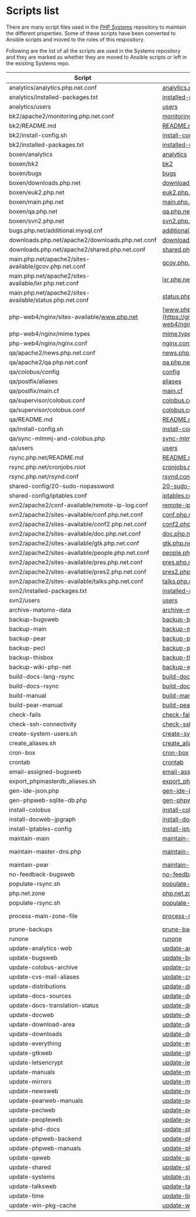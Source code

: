 # Scripts list

There are many script files used in the [PHP Systems](https://github.com/php/systems) repository to maintain the different properties. Some of these scripts have been converted to Ansible scripts and moved to the roles of this respository.

Following are the list of all the scripts are used in the Systems repository and they are marked as whether they are moved to Ansible scripts or left in the existing Systems repo.

| Script | PHP Systems | Ansible project |
|--------|-------------| --------------- |
| analytics/analytics.php.net.conf    | [analytics.php.net.conf](https://github.com/php/systems/blob/master/analytics/analytics.php.net.conf)       | - |
| analytics/installed-packages.txt    | [installed-packages.txt](https://github.com/php/systems/blob/master/analytics/installed-packages.txt)       | - |
| analytics/users                     | [users](https://github.com/php/systems/blob/master/analytics/users)                                         | - |
| bk2/apache2/monitoring.php.net.conf | [monitoring.php.net.conf](https://github.com/php/systems/blob/master/bk2/apache2/monitoring.php.net.conf)   | - |
| bk2/README.md                       | [README.md](https://github.com/php/systems/blob/master/bk2/README.md)                                       | - |
| bk2/install-config.sh               | [install-config.sh](https://github.com/php/systems/blob/master/bk2/install-config.sh)                       | - |
| bk2/installed-packages.txt          | [installed-packages.txt](https://github.com/php/systems/blob/master/bk2/installed-packages.txt)             | - |
| boxen/analytics                     |[analytics](https://github.com/php/systems/blob/master/boxen/analytics)                                      | - |
| boxen/bk2                           | [bk2](https://github.com/php/systems/blob/master/boxen/bk2)                                                 | - |
| boxen/bugs                          | [bugs](https://github.com/php/systems/blob/master/boxen/bugs)                                               | - |
| boxen/downloads.php.net             | [downloads.php.net](https://github.com/php/systems/blob/master/boxen/downloads.php.net) | [deploy.yml](https://github.com/neighbourhoodie/stf-php-ansible/blob/main/roles/properties/downloads/tasks/deploy.yml#L15) |
| boxen/euk2.php.net                  | [euk2.php.net](https://github.com/php/systems/blob/master/boxen/euk2.php.net) | - |
| boxen/main.php.net                  | [main.php.net](https://github.com/php/systems/blob/master/boxen/main.php.net) | [deploy.yml](https://github.com/neighbourhoodie/stf-php-ansible/blob/main/roles/properties/main/tasks/deploy.yml#L36) |
| boxen/qa.php.net                    | [qa.php.net](https://github.com/php/systems/blob/master/boxen/qa.php.net) | - |
| boxen/svn2.php.net                  | [svn2.php.net](https://github.com/php/systems/blob/master/boxen/svn2.php.net) | - |
| bugs.php.net/additional.mysql.cnf   | [additional.mysql.cnf](https://github.com/php/systems/blob/master/bugs.php.net/additional.mysql.cnf) | - |
| downloads.php.net/apache2/downloads.php.net.conf | [downloads.php.net.conf](https://github.com/php/systems/blob/master/downloads.php.net/apache2/downloads.php.net.conf) | [downloads.php.net.conf](https://github.com/neighbourhoodie/stf-php-ansible/blob/main/roles/properties/downloads/templates/downloads.php.net.conf) |
| downloads.php.net/apache2/shared.php.net.conf | [shared.php.net.conf](https://github.com/php/systems/blob/master/downloads.php.net/apache2/shared.php.net.conf) | [shared.php.net.conf](https://github.com/neighbourhoodie/stf-php-ansible/blob/main/roles/properties/shared/templates/shared.php.net.conf) |
| main.php.net/apache2/sites-available/gcov.php.net.conf | [gcov.php.net.conf](https://github.com/php/systems/blob/master/main.php.net/apache2/sites-available/gcov.php.net.conf) | [gcov.php.net.conf](https://github.com/neighbourhoodie/stf-php-ansible/blob/main/roles/properties/gcov/templates/gcov.php.net.conf) |
| main.php.net/apache2/sites-available/lxr.php.net.conf | [lxr.php.net.conf](https://github.com/php/systems/blob/master/main.php.net/apache2/sites-available/lxr.php.net.conf) | [lxr.php.net.conf](https://github.com/neighbourhoodie/stf-php-ansible/blob/main/roles/properties/lxr/templates/lxr.php.net.conf) |
| main.php.net/apache2/sites-available/status.php.net.conf | [status.php.net.conf](https://github.com/php/systems/blob/master/main.php.net/apache2/sites-available/status.php.net.conf) | [status.php.net.conf](https://github.com/neighbourhoodie/stf-php-ansible/blob/main/roles/properties/status/templates/status.php.net.conf) |
| php-web4/nginx/sites-available/www.php.net | [www.php.net](https://github.com/php/systems/blob/master/php-web4/nginx/sites-available/www.php.net) | - |
| php-web4/nginx/mime.types           | [mime.types](https://github.com/php/systems/blob/master/php-web4/nginx/mime.types) | - |
| php-web4/nginx/nginx.conf           | [nginx.conf](https://github.com/php/systems/blob/master/php-web4/nginx/nginx.conf) | - |
| qa/apache2/news.php.net.conf        | [news.php.net.conf](https://github.com/php/systems/blob/master/qa/apache2/news.php.net.conf) | - |
| qa/apache2/qa.php.net.conf          | [qa.php.net.conf](https://github.com/php/systems/blob/master/qa/apache2/qa.php.net.conf) | - |
| qa/colobus/config                   | [config](https://github.com/php/systems/blob/master/qa/colobus/config) | - |
| qa/postfix/aliases                  | [aliases](https://github.com/php/systems/blob/master/qa/postfix/aliases) | - |
| qa/postfix/main.cf                  | [main.cf](https://github.com/php/systems/blob/master/qa/postfix/main.cf) | - |
| qa/supervisor/colobus.conf          | [colobus.conf](https://github.com/php/systems/blob/master/qa/supervisor/colobus.conf) | - |
| qa/supervisor/colobus.conf          | [colobus.conf](https://github.com/php/systems/blob/master/qa/supervisor/colobus.conf) | - |
| qa/README.md                        | [README.md](https://github.com/php/systems/blob/master/qa/README.md) | - |
| qa/install-config.sh                | [install-config.sh](https://github.com/php/systems/blob/master/qa/install-config.sh) | - |
| qa/sync-mlmmj-and-colobus.php       | [sync-mlmmj-and-colobus.php](https://github.com/php/systems/blob/master/qa/sync-mlmmj-and-colobus.php) | - |
| qa/users | [users](https://github.com/php/systems/blob/master/qa/users) | - |
| rsync.php.net/README.md             | [README.md](https://github.com/php/systems/blob/master/rsync.php.net/README.md) | - |
| rsync.php.net/cronjobs.root         | [cronjobs.root](https://github.com/php/systems/blob/master/rsync.php.net/cronjobs.root) | - |
| rsync.php.net/rsynd.conf            | [rsynd.conf](https://github.com/php/systems/blob/master/rsync.php.net/rsynd.conf) | [rsynd.conf](https://github.com/neighbourhoodie/stf-php-ansible/blob/main/roles/properties/rsync/templates/rsynd.conf) |
| shared-config/20-sudo-nopassword    | [20-sudo-nopassword](https://github.com/php/systems/blob/master/shared-config/20-sudo-nopassword) | [initialize.yml](https://github.com/neighbourhoodie/stf-php-ansible/blob/main/initialize.yml#L128) |
| shared-config/iptables.conf         | [iptables.conf](https://github.com/php/systems/blob/master/shared-config/iptables.conf) | - |
| svn2/apache2/conf-available/remote-ip-log.conf    | [remote-ip-log.conf](https://github.com/php/systems/blob/master/svn2/apache2/conf-available/remote-ip-log.conf)   | - |
| svn2/apache2/sites-available/conf.php.net.conf    | [conf.php.net.conf](https://github.com/php/systems/blob/master/svn2/apache2/sites-available/conf.php.net.conf)    | - |
| svn2/apache2/sites-available/conf2.php.net.conf   | [conf2.php.net.conf](https://github.com/php/systems/blob/master/svn2/apache2/sites-available/conf2.php.net.conf)  | - |
| svn2/apache2/sites-available/doc.php.net.conf     | [doc.php.net.conf](https://github.com/php/systems/blob/master/svn2/apache2/sites-available/doc.php.net.conf)      | - |
| svn2/apache2/sites-available/gtk.php.net.conf     | [gtk.php.net.conf](https://github.com/php/systems/blob/master/svn2/apache2/sites-available/gtk.php.net.conf)      | - |
| svn2/apache2/sites-available/people.php.net.conf  | [people.php.net.conf](https://github.com/php/systems/blob/master/svn2/apache2/sites-available/people.php.net.conf) | - |
| svn2/apache2/sites-available/pres.php.net.conf    | [pres.php.net.conf](https://github.com/php/systems/blob/master/svn2/apache2/sites-available/pres.php.net.conf)    | - |
| svn2/apache2/sites-available/pres2.php.net.conf   | [pres2.php.net.conf](https://github.com/php/systems/blob/master/svn2/apache2/sites-available/pres2.php.net.conf)  | - |
| svn2/apache2/sites-available/talks.php.net.conf   | [talks.php.net.conf](https://github.com/php/systems/blob/master/svn2/apache2/sites-available/talks.php.net.conf)  | - |
| svn2/installed-packages.txt         | [installed-packages.txt](https://github.com/php/systems/blob/master/svn2/installed-packages.txt) | - |
| svn2/users                          | [users](https://github.com/php/systems/blob/master/svn2/users) | - |
| archive-matomo-data                 | [archive-matomo-data](https://github.com/php/systems/blob/master/archive-matomo-data) | - |
| backup-bugsweb                      | [backup-bugsweb](https://github.com/php/systems/blob/master/backup-bugsweb) | - |
| backup-main                         | [backup-main](https://github.com/php/systems/blob/master/backup-main) | [backup.yml](https://github.com/neighbourhoodie/stf-php-ansible/blob/main/roles/properties/main/tasks/backup.yml) |
| backup-pear                         | [backup-pear](https://github.com/php/systems/blob/master/backup-pear)       | - |
| backup-pecl                         | [backup-pecl](https://github.com/php/systems/blob/master/backup-pecl)       | - |
| backup-thisbox                      | [backup-thisbox](https://github.com/php/systems/blob/master/backup-thisbox) | - |
| backup-wiki-php-net                 | [backup-wiki-php-net](https://github.com/php/systems/blob/master/backup-wiki-php-net) | [backup.yml](https://github.com/neighbourhoodie/stf-php-ansible/blob/main/roles/properties/wiki/tasks/backup.yml) |
| build-docs-lang-rsync               | [build-docs-lang-rsync](https://github.com/php/systems/blob/master/build-docs-lang-rsync) | - |
| build-docs-rsync                    | [build-docs-rsync](https://github.com/php/systems/blob/master/build-docs-rsync) | [build-docs-rsync](https://github.com/neighbourhoodie/stf-php-ansible/blob/main/roles/properties/rsync/templates/build-docs-rsync) |
| build-manual                        | [build-manual](https://github.com/php/systems/blob/master/build-manual) | - |
| build-pear-manual                   | [build-pear-manual](https://github.com/php/systems/blob/master/build-pear-manual) | - |
| check-fails                         | [check-fails](https://github.com/php/systems/blob/master/check-fails) | - |
| check-ssh-connectivity              | [check-ssh-connectivity](https://github.com/php/systems/blob/master/check-ssh-connectivity) | - |
| create-system-users.sh              | [create-system-users.sh](https://github.com/php/systems/blob/master/create-system-users.sh) | [addAdminUser.yml](https://github.com/neighbourhoodie/stf-php-ansible/blob/main/addAdminUser.yml) |
| create_aliases.sh                   | [create_aliases.sh](https://github.com/php/systems/blob/master/create_aliases.sh) | - |
| cron-box                            | [cron-box](https://github.com/php/systems/blob/master/cron-box) | - |
| crontab                             | [crontab](https://github.com/php/systems/blob/master/cron-box-crontab) | - |
| email-assigned-bugsweb              | [email-assigned-bugsweb](https://github.com/php/systems/blob/master/email-assigned-bugsweb) | - |
| export_phpmasterdb_aliases.sh       | [export_phpmasterdb_aliases.sh](https://github.com/php/systems/blob/master/export_phpmasterdb_aliases.sh) | - |
| gen-ide-json.php                    | [gen-ide-json.php](https://github.com/php/systems/blob/master/gen-ide-json.php) | - |
| gen-phpweb-sqlite-db.php            | [gen-phpweb-sqlite-db.php](https://github.com/php/systems/blob/master/gen-phpweb-sqlite-db.php) | - |
| install-colobus                     | [install-colobus](https://github.com/php/systems/blob/master/install-colobus) | - |
| install-docweb-jpgraph              | [install-docweb-jpgraph](https://github.com/php/systems/blob/master/install-docweb-jpgraph) | - |
| install-iptables-config             | [install-iptables-config](https://github.com/php/systems/blob/master/install-iptables-config) | - |
| maintain-main                       | [maintain-main](https://github.com/php/systems/blob/master/maintain-main) | [maintain-main](https://github.com/neighbourhoodie/stf-php-ansible/blob/main/roles/properties/main/templates/maintain-main) |
| maintain-master-dns.php             | [maintain-master-dns.php](https://github.com/php/systems/blob/master/maintain-master-dns.php) | [maintain-master-dns.php](https://github.com/neighbourhoodie/stf-php-ansible/blob/main/roles/properties/main/templates/maintain-master-dns.php) |
| maintain-pear                       | [maintain-pear](https://github.com/php/systems/blob/master/maintain-pear) | - |
| no-feedback-bugsweb                 | [no-feedback-bugsweb](https://github.com/php/systems/blob/master/no-feedback-bugsweb) | - |
| populate-rsync.sh                   | [populate-rsync.sh](https://github.com/php/systems/blob/master/populate-rsync.sh) | [git-clone](https://github.com/neighbourhoodie/stf-php-ansible/blob/main/roles/properties/rsync/templates/git-clone) |
| php.net.zone                        | [php.net.zone](https://github.com/php/systems/blob/master/php.net.zone) | [php.net.zone](https://github.com/neighbourhoodie/stf-php-ansible/blob/main/roles/properties/main/templates/php.net.zone) |
| populate-rsync.sh                   | [populate-rsync.sh](https://github.com/php/systems/blob/master/populate-rsync.sh) | - |
| process-main-zone-file              | [process-main-zone-file](https://github.com/php/systems/blob/master/process-main-zone-file) | [process-main-zone-file](https://github.com/neighbourhoodie/stf-php-ansible/blob/main/roles/properties/main/templates/process-main-zone-file) |
| prune-backups                       | [prune-backups](https://github.com/php/systems/blob/master/prune-backups) | [mail.yml](https://github.com/neighbourhoodie/stf-php-ansible/blob/main/roles/backup_property/tasks/main.yml#L52) |
| runone                              | [runone](https://github.com/php/systems/blob/master/runone)                                   | - |
| update-analytics-web                | [update-analytics-web](https://github.com/php/systems/blob/master/update-analytics-web)       | - |
| update-bugsweb                      | [update-bugsweb](https://github.com/php/systems/blob/master/update-bugsweb)                   | - |
| update-colobus-archive              | [update-colobus-archive](https://github.com/php/systems/blob/master/update-colobus-archive)   | - |
| update-cvs-mail-aliases             | [update-cvs-mail-aliases](https://github.com/php/systems/blob/master/update-cvs-mail-aliases) | - |
| update-distributions                | [update-distributions](https://github.com/php/systems/blob/master/update-distributions)       | - |
| update-docs-sources                 | [update-docs-sources](https://github.com/php/systems/blob/master/update-docs-sources)         | - |
| update-docs-translation-status      | [update-docs-translation-status](https://github.com/php/systems/blob/master/update-docs-translation-status) | - |
| update-docweb                       | [update-docweb](https://github.com/php/systems/blob/master/update-docweb)                     | - |
| update-download-area                | [update-download-area](https://github.com/php/systems/blob/master/update-download-area)       | - |
| update-downloads                    | [update-downloads](https://github.com/php/systems/blob/master/update-downloads) | [update-downloads](https://github.com/neighbourhoodie/stf-php-ansible/blob/main/roles/properties/downloads/templates/update-downloads) |
| update-everything                   | [update-everything](https://github.com/php/systems/blob/master/update-everything) | [update-everything](https://github.com/neighbourhoodie/stf-php-ansible/blob/main/roles/properties/rsync/templates/update-everything) |
| update-gtkweb                       | [update-gtkweb](https://github.com/php/systems/blob/master/update-gtkweb) | - |
| update-letsencrypt                  | [update-letsencrypt](https://github.com/php/systems/blob/master/update-letsencrypt) | [main.yml](https://github.com/neighbourhoodie/stf-php-ansible/blob/main/roles/add_certbot/tasks/main.yml#L53) |
| update-manuals                      | [update-manuals](https://github.com/php/systems/blob/master/update-manuals) | - |
| update-mirrors                      | [update-mirrors](https://github.com/php/systems/blob/master/update-mirrors) | [update-mirrors](https://github.com/neighbourhoodie/stf-php-ansible/blob/main/roles/properties/rsync/templates/update-mirrors) |
| update-newsweb                      | [update-newsweb](https://github.com/php/systems/blob/master/update-newsweb) | - |
| update-pearweb-manuals              | [update-pearweb-manuals](https://github.com/php/systems/blob/master/update-pearweb-manuals) | - |
| update-peclweb                      | [update-peclweb](https://github.com/php/systems/blob/master/update-peclweb)                 | - |
| update-peopleweb                    | [update-peopleweb](https://github.com/php/systems/blob/master/update-peopleweb)             | - |
| update-phd-docs                     | [update-phd-docs](https://github.com/php/systems/blob/master/update-phd-docs)               | - |
| update-phpweb-backend               | [update-phpweb-backend](https://github.com/php/systems/blob/master/update-phpweb-backend)   | - |
| update-phpweb-manuals               | [update-phpweb-manuals](https://github.com/php/systems/blob/master/update-phpweb-manuals)   | - |
| update-qaweb                        | [update-qaweb](https://github.com/php/systems/blob/master/update-qaweb)                     | - |
| update-shared                       | [update-shared](https://github.com/php/systems/blob/master/update-shared) | [update-shared](https://github.com/neighbourhoodie/stf-php-ansible/blob/main/roles/properties/shared/templates/update-shared) |
| update-systems                      | [update-systems](https://github.com/php/systems/blob/master/update-systems)             | - |
| update-talksweb                     | [update-talksweb](https://github.com/php/systems/blob/master/update-talksweb)           | - |
| update-time                         | [update-time](https://github.com/php/systems/blob/master/update-time)                   | - |
| update-win-pkg-cache                | [update-win-pkg-cache](https://github.com/php/systems/blob/master/update-win-pkg-cache) | - |
